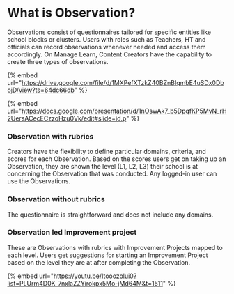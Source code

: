 # What is Observation?

Observations consist of questionnaires tailored for specific entities like school blocks or clusters. Users with roles such as Teachers, HT and officials can record observations whenever needed and access them accordingly. On Manage Learn, Content Creators have the capability to create three types of observations.

{% embed url="https://drive.google.com/file/d/1MXPefXTzkZ40BZnBIqmbE4uSDx0DbojD/view?ts=64dc66db" %}

{% embed url="https://docs.google.com/presentation/d/1nOswAk7_b5DpqfKP5MvN_rH2UersACecECzzoHzu0Vk/edit#slide=id.p" %}

### Observation with rubrics

Creators have the flexibility to define particular domains, criteria, and scores for each Observation. Based on the scores users get on taking up an Observation, they are shown the level (L1, L2, L3) their school is at concerning the Observation that was conducted. Any logged-in user can use the Observations.

### Observation without rubrics

The questionnaire is straightforward and does not include any domains.

### Observation led Improvement project <a href="#observation-let-imporvment" id="observation-let-imporvment"></a>

These are Observations with rubrics with Improvement Projects mapped to each level. Users get suggestions for starting an Improvement Project based on the level they are at after completing the Observation.



{% embed url="https://youtu.be/Itooozolui0?list=PLUrm4D0K_7nxlaZZYirokpx5Mo-jMd64M&t=1511" %}
